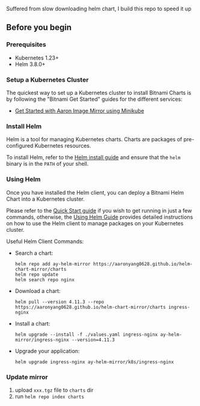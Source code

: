 Suffered from slow downloading helm chart, I build this repo to speed it up

## Before you begin

### Prerequisites

- Kubernetes 1.23+
- Helm 3.8.0+

### Setup a Kubernetes Cluster

The quickest way to set up a Kubernetes cluster to install Bitnami Charts is by following the "Bitnami Get Started" guides for the different services:

- [Get Started with Aaron Image Mirror using Minikube](https://aaronyang2333.gitlab.io/docs/kubernetes/cluster/minikube/index.html)

### Install Helm

Helm is a tool for managing Kubernetes charts. Charts are packages of pre-configured Kubernetes resources.

To install Helm, refer to the [Helm install guide](https://github.com/helm/helm#install) and ensure that the `helm` binary is in the `PATH` of your shell.

### Using Helm

Once you have installed the Helm client, you can deploy a Bitnami Helm Chart into a Kubernetes cluster.

Please refer to the [Quick Start guide](https://helm.sh/docs/intro/quickstart/) if you wish to get running in just a few commands, otherwise, the [Using Helm Guide](https://helm.sh/docs/intro/using_helm/) provides detailed instructions on how to use the Helm client to manage packages on your Kubernetes cluster.

Useful Helm Client Commands:

- Search a chart:
  ```shell
  helm repo add ay-helm-mirror https://aaronyang0628.github.io/helm-chart-mirror/charts
  helm repo update
  helm search repo nginx
  ```
- Download a chart: 
  ```shell
  helm pull --version 4.11.3 --repo https://aaronyang0628.github.io/helm-chart-mirror/charts ingress-nginx
  ```
- Install a chart: 
  ```shell
  helm upgrade --install -f ./values.yaml ingress-nginx ay-helm-mirror/ingress-nginx --version=4.11.3
  ```
- Upgrade your application: 
  ```shell
  helm upgrade ingress-nginx ay-helm-mirror/k8s/ingress-nginx
  ```
### Update mirror
1. upload `xxx.tgz` file to `charts` dir
2. run `helm repo index charts`

